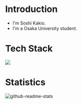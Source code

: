 # Introduction
- I'm Soshi Kakio.
- I'm a Osaka University student.
# Tech Stack
![](https://skillicons.dev/icons?i=cs,typescript,python,c,react,aws,pytorch)
# Statistics
![github-readme-stats](https://github-readme-stats-kaki.vercel.app/api/?username=kaki005&count_private=true)
